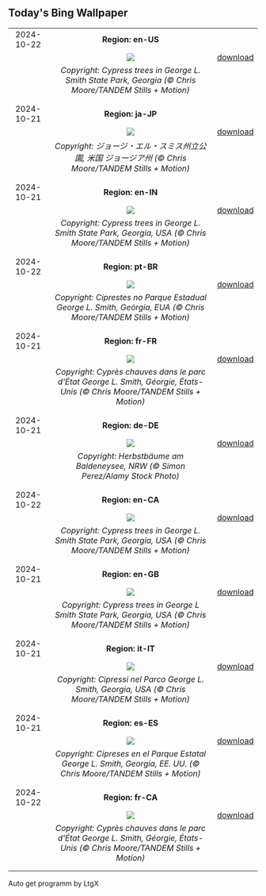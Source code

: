 ## Today's Bing Wallpaper
|      |      |      |
| :----: | :----: | :----: |
|2024-10-22|**Region: en-US**||
||![](https://www.bing.com/th?id=OHR.AutumnCypress_EN-US2771131028_UHD.jpg&pid=hp&w=1152&h=648&rs=1&c=4)| [download](https://www.bing.com/th?id=OHR.AutumnCypress_EN-US2771131028_UHD.jpg)|
||*Copyright: Cypress trees in George L. Smith State Park, Georgia (© Chris Moore/TANDEM Stills + Motion)*
||
|||
|2024-10-21|**Region: ja-JP**||
||![](https://www.bing.com/th?id=OHR.AutumnCypress_JA-JP4647054612_UHD.jpg&pid=hp&w=1152&h=648&rs=1&c=4)| [download](https://www.bing.com/th?id=OHR.AutumnCypress_JA-JP4647054612_UHD.jpg)|
||*Copyright: ジョージ・エル・スミス州立公園, 米国 ジョージア州 (© Chris Moore/TANDEM Stills + Motion)*
||
|||
|2024-10-21|**Region: en-IN**||
||![](https://www.bing.com/th?id=OHR.AutumnCypress_EN-IN6952918183_UHD.jpg&pid=hp&w=1152&h=648&rs=1&c=4)| [download](https://www.bing.com/th?id=OHR.AutumnCypress_EN-IN6952918183_UHD.jpg)|
||*Copyright: Cypress trees in George L. Smith State Park, Georgia, USA (© Chris Moore/TANDEM Stills + Motion)*
||
|||
|2024-10-22|**Region: pt-BR**||
||![](https://www.bing.com/th?id=OHR.AutumnCypress_PT-BR6434540619_UHD.jpg&pid=hp&w=1152&h=648&rs=1&c=4)| [download](https://www.bing.com/th?id=OHR.AutumnCypress_PT-BR6434540619_UHD.jpg)|
||*Copyright: Ciprestes no Parque Estadual George L. Smith, Geórgia, EUA (© Chris Moore/TANDEM Stills + Motion)*
||
|||
|2024-10-21|**Region: fr-FR**||
||![](https://www.bing.com/th?id=OHR.AutumnCypress_FR-FR1425004503_UHD.jpg&pid=hp&w=1152&h=648&rs=1&c=4)| [download](https://www.bing.com/th?id=OHR.AutumnCypress_FR-FR1425004503_UHD.jpg)|
||*Copyright: Cyprès chauves dans le parc d'État George L. Smith, Géorgie, États-Unis (© Chris Moore/TANDEM Stills + Motion)*
||
|||
|2024-10-21|**Region: de-DE**||
||![](https://www.bing.com/th?id=OHR.GermanyBaldeneyseeFall_DE-DE3538373815_UHD.jpg&pid=hp&w=1152&h=648&rs=1&c=4)| [download](https://www.bing.com/th?id=OHR.GermanyBaldeneyseeFall_DE-DE3538373815_UHD.jpg)|
||*Copyright: Herbstbäume am Baldeneysee, NRW (© Simon Perez/Alamy Stock Photo)*
||
|||
|2024-10-22|**Region: en-CA**||
||![](https://www.bing.com/th?id=OHR.AutumnCypress_EN-CA3476365850_UHD.jpg&pid=hp&w=1152&h=648&rs=1&c=4)| [download](https://www.bing.com/th?id=OHR.AutumnCypress_EN-CA3476365850_UHD.jpg)|
||*Copyright: Cypress trees in George L. Smith State Park, Georgia, USA (© Chris Moore/TANDEM Stills + Motion)*
||
|||
|2024-10-21|**Region: en-GB**||
||![](https://www.bing.com/th?id=OHR.AutumnCypress_EN-GB0750643734_UHD.jpg&pid=hp&w=1152&h=648&rs=1&c=4)| [download](https://www.bing.com/th?id=OHR.AutumnCypress_EN-GB0750643734_UHD.jpg)|
||*Copyright: Cypress trees in George L Smith State Park, Georgia, USA (© Chris Moore/TANDEM Stills + Motion)*
||
|||
|2024-10-21|**Region: it-IT**||
||![](https://www.bing.com/th?id=OHR.AutumnCypress_IT-IT8653466792_UHD.jpg&pid=hp&w=1152&h=648&rs=1&c=4)| [download](https://www.bing.com/th?id=OHR.AutumnCypress_IT-IT8653466792_UHD.jpg)|
||*Copyright: Cipressi nel Parco George L. Smith, Georgia, USA (© Chris Moore/TANDEM Stills + Motion)*
||
|||
|2024-10-21|**Region: es-ES**||
||![](https://www.bing.com/th?id=OHR.AutumnCypress_ES-ES3786999040_UHD.jpg&pid=hp&w=1152&h=648&rs=1&c=4)| [download](https://www.bing.com/th?id=OHR.AutumnCypress_ES-ES3786999040_UHD.jpg)|
||*Copyright: Cipreses en el Parque Estatal George L. Smith, Georgia, EE. UU. (© Chris Moore/TANDEM Stills + Motion)*
||
|||
|2024-10-22|**Region: fr-CA**||
||![](https://www.bing.com/th?id=OHR.AutumnCypress_FR-CA2779617301_UHD.jpg&pid=hp&w=1152&h=648&rs=1&c=4)| [download](https://www.bing.com/th?id=OHR.AutumnCypress_FR-CA2779617301_UHD.jpg)|
||*Copyright: Cyprès chauves dans le parc d'État George L. Smith, Géorgie, États-Unis (© Chris Moore/TANDEM Stills + Motion)*
||
|||

Auto get programm by LtgX
